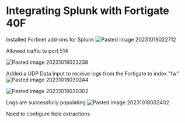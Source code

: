 # Integrating Splunk with Fortigate 40F

Installed Fortinet add-ons for Splunk
![Pasted image 20231018022712](https://github.com/hangnail-en/homelab/assets/14255092/636fdaf9-f1ea-4ec1-9b77-3540637242d4)

Allowed traffic to port 514

![Pasted image 20231018023238](https://github.com/hangnail-en/homelab/assets/14255092/56fa965e-0321-4cbb-93d8-a4d4f6ea218a)

Added a UDP Data Input to receive logs from the Fortigate to index "fw"
![Pasted image 20231018030244](https://github.com/hangnail-en/homelab/assets/14255092/67ca9f94-d5c4-4364-883c-fddd6bbf9acd)

![Pasted image 20231018030302](https://github.com/hangnail-en/homelab/assets/14255092/41113fae-31a1-4fe9-b777-9a32bd7ef478)

Logs are successfully populating
![Pasted image 20231018032402](https://github.com/hangnail-en/homelab/assets/14255092/cb0c8941-96d7-4ea0-a693-45ab449d774a)

Need to configure field extractions
